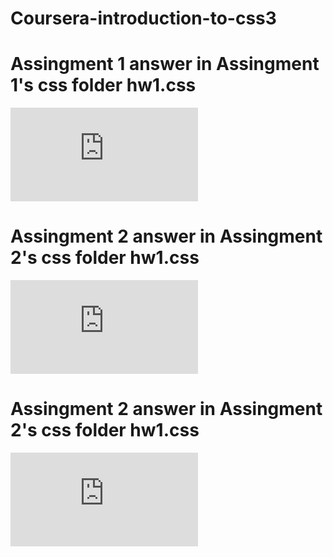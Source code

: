 # Coursera-introduction-to-css3
# Assingment 1 answer in Assingment 1's css folder hw1.css
![click here to see ](https://heyitsamarth.github.io/Coursera-introduction-to-css3/assignment-1/history.html)
# Assingment 2 answer in Assingment 2's css folder hw1.css
![click here to see ](https://heyitsamarth.github.io/Coursera-introduction-to-css3/assignment-2/history.html)
# Assingment 2 answer in Assingment 2's css folder hw1.css
![click here to see ](https://heyitsamarth.github.io/Coursera-introduction-to-css3/assignment-3/history.html)

